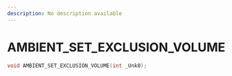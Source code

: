 ```yaml
---
description: No description available 
---
```


# AMBIENT_SET_EXCLUSION_VOLUME

```cpp
void AMBIENT_SET_EXCLUSION_VOLUME(int _Unk0);
```